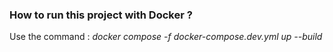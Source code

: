 ### How to run this project with Docker ?

Use the command : _docker compose -f docker-compose.dev.yml up --build_
